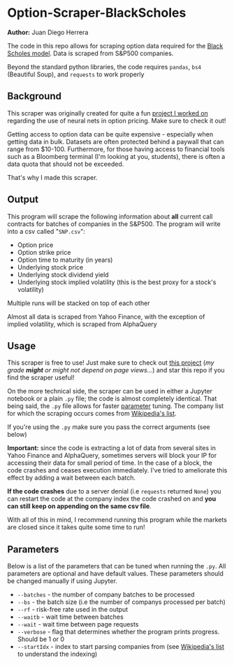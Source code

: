 # Option-Scraper-BlackScholes

**Author:** Juan Diego Herrera

The code in this repo allows for scraping option data required for the [Black Scholes model](https://en.wikipedia.org/wiki/Black-Scholes_model). Data is scraped from S&P500 companies.

Beyond the standard python libraries, the code requires `pandas`, `bs4` (Beautiful Soup), and `requests` to work properly

## Background

This scraper was originally created for quite a fun [project I worked on](https://github.com/samuellee19/CSCI145_Option_Pricing) regarding the use of neural nets in option pricing. Make sure to check it out! 

Getting access to option data can be quite expensive - especially when getting data in bulk. Datasets are often protected behind a paywall that can range from \$10-100. Furthermore, for those having access to financial tools such as a Bloomberg terminal (I'm looking at you, students), there is often a data quota that should not be exceeded.

That's why I made this scraper.

## Output
This program will scrape the following information about **all** current call contracts for batches of companies in the S&P500. The program will write into a csv called "`SNP.csv`":

- Option price
- Option strike price
- Option time to maturity (in years)
- Underlying stock price
- Underlying stock dividend yield
- Underlying stock implied volatility (this is the best proxy for a stock's volatility)

Multiple runs will be stacked on top of each other

Almost all data is scraped from Yahoo Finance, with the exception of implied volatility, which is scraped from AlphaQuery

## Usage
This scraper is free to use! Just make sure to check out [this project](https://github.com/samuellee19/CSCI145_Option_Pricing) (*my grade **might** or might not depend on page views...*) and star this repo if you find the scraper useful!

On the more technical side, the scraper can be used in either a Jupyter notebook or a plain `.py` file; the code is almost completely identical. That being said, the `.py` file allows for faster [parameter](#Parameters) tuning. The company list for which the scraping occurs comes from [Wikipedia's list](https://en.wikipedia.org/wiki/List_of_S%26P_500_companies).

If you're using the `.py` make sure you pass the correct arguments (see below)

**Important:** since the code is extracting a lot of data from several sites in Yahoo Finance and AlphaQuery, sometimes servers will block your IP for accessing their data for small period of time. In the case of a block, the code crashes and ceases execution immediately. I've tried to ameliorate this effect by adding a wait between each batch.

**If the code crashes** due to a server denial (i.e `requests` returned `None`) you can restart the code at the company index the code crashed on and **you can still keep on appending on the same csv file**. 

With all of this in mind, I recommend running this program while the markets are closed since it takes quite some time to run!

## Parameters

Below is a list of the parameters that can be tuned when running  the `.py`. All parameters are optional and have default values. These parameters should be changed manually if using Jupyter.

- `--batches` - the number of company batches to be processed
- `--bs` - the batch size (i.e the number of companys processed per batch)
- `--rf` - risk-free rate used in the output
- `--waitb` - wait time between batches
- `--wait` - wait time between page requests
- `--verbose` - flag that determines whether the program prints progress. Should be 1 or 0
- `--startIdx` - index to start parsing companies from (see [Wikipedia's list](https://en.wikipedia.org/wiki/List_of_S%26P_500_companies) to understand the indexing)
